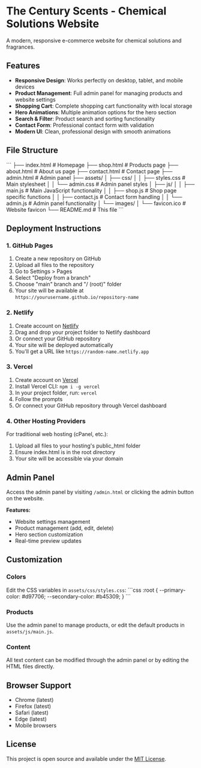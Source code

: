 # The Century Scents - Chemical Solutions Website

A modern, responsive e-commerce website for chemical solutions and fragrances.

## Features

- **Responsive Design**: Works perfectly on desktop, tablet, and mobile devices
- **Product Management**: Full admin panel for managing products and website settings
- **Shopping Cart**: Complete shopping cart functionality with local storage
- **Hero Animations**: Multiple animation options for the hero section
- **Search & Filter**: Product search and sorting functionality
- **Contact Form**: Professional contact form with validation
- **Modern UI**: Clean, professional design with smooth animations

## File Structure

\`\`\`
├── index.html              # Homepage
├── shop.html              # Products page
├── about.html             # About us page
├── contact.html           # Contact page
├── admin.html             # Admin panel
├── assets/
│   ├── css/
│   │   ├── styles.css     # Main stylesheet
│   │   └── admin.css      # Admin panel styles
│   ├── js/
│   │   ├── main.js        # Main JavaScript functionality
│   │   ├── shop.js        # Shop page specific functions
│   │   ├── contact.js     # Contact form handling
│   │   └── admin.js       # Admin panel functionality
│   └── images/
│       └── favicon.ico    # Website favicon
└── README.md              # This file
\`\`\`

## Deployment Instructions

### 1. GitHub Pages

1. Create a new repository on GitHub
2. Upload all files to the repository
3. Go to Settings > Pages
4. Select "Deploy from a branch"
5. Choose "main" branch and "/ (root)" folder
6. Your site will be available at `https://yourusername.github.io/repository-name`

### 2. Netlify

1. Create account on [Netlify](https://netlify.com)
2. Drag and drop your project folder to Netlify dashboard
3. Or connect your GitHub repository
4. Your site will be deployed automatically
5. You'll get a URL like `https://random-name.netlify.app`

### 3. Vercel

1. Create account on [Vercel](https://vercel.com)
2. Install Vercel CLI: `npm i -g vercel`
3. In your project folder, run: `vercel`
4. Follow the prompts
5. Or connect your GitHub repository through Vercel dashboard

### 4. Other Hosting Providers

For traditional web hosting (cPanel, etc.):
1. Upload all files to your hosting's public_html folder
2. Ensure index.html is in the root directory
3. Your site will be accessible via your domain

## Admin Panel

Access the admin panel by visiting `/admin.html` or clicking the admin button on the website.

**Features:**
- Website settings management
- Product management (add, edit, delete)
- Hero section customization
- Real-time preview updates

## Customization

### Colors
Edit the CSS variables in `assets/css/styles.css`:
\`\`\`css
:root {
  --primary-color: #d97706;
  --secondary-color: #b45309;
}
\`\`\`

### Products
Use the admin panel to manage products, or edit the default products in `assets/js/main.js`.

### Content
All text content can be modified through the admin panel or by editing the HTML files directly.

## Browser Support

- Chrome (latest)
- Firefox (latest)
- Safari (latest)
- Edge (latest)
- Mobile browsers

## License

This project is open source and available under the [MIT License](LICENSE).
